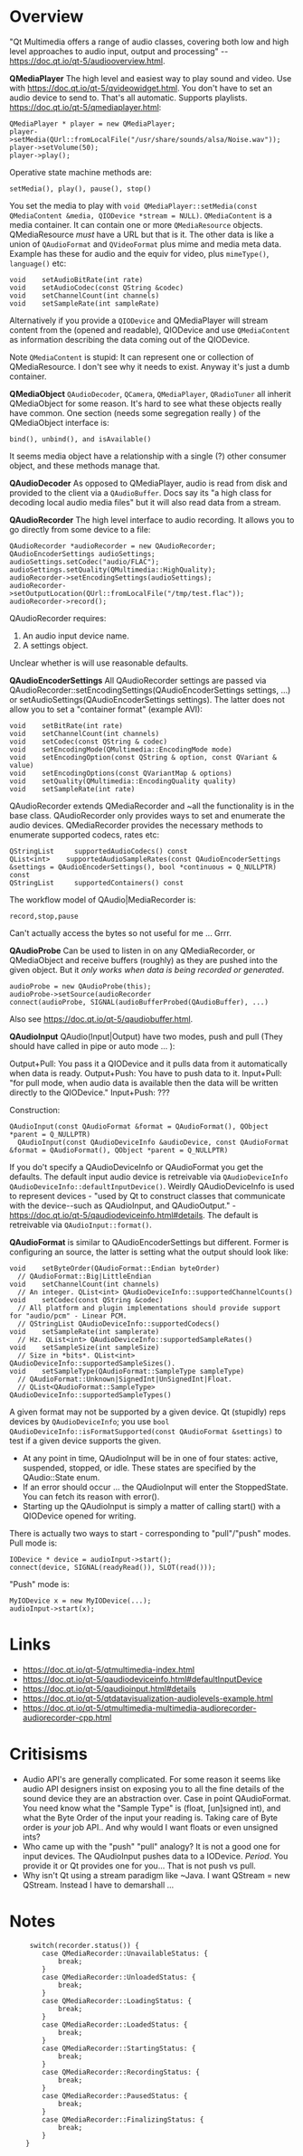 # Overview
"Qt Multimedia offers a range of audio classes, covering both low and high level approaches to audio input, output and processing" -- https://doc.qt.io/qt-5/audiooverview.html.

**QMediaPlayer**
The high level and easiest way to play sound and video. Use with https://doc.qt.io/qt-5/qvideowidget.html. You don't have to set an audio device to send to. That's all automatic. Supports playlists. https://doc.qt.io/qt-5/qmediaplayer.html:

    QMediaPlayer * player = new QMediaPlayer;
    player->setMedia(QUrl::fromLocalFile("/usr/share/sounds/alsa/Noise.wav"));
    player->setVolume(50);
    player->play();

Operative state machine methods are:

    setMedia(), play(), pause(), stop()

You set the media to play with `void QMediaPlayer::setMedia(const QMediaContent &media, QIODevice *stream = NULL)`. `QMediaContent` is a media container. It can contain one or more `QMediaResource` objects. QMediaResource *must* have a URL but that is it. The other data is like a union of `QAudioFormat` and `QVideoFormat` plus mime and media meta data. Example has these for audio and the equiv for video, plus `mimeType()`, `language()` etc:

    void 	setAudioBitRate(int rate)
    void 	setAudioCodec(const QString &codec)
    void 	setChannelCount(int channels)
    void 	setSampleRate(int sampleRate)

Alternatively if you provide a `QIODevice` and QMediaPlayer will stream content from the (opened and readable), QIODevice and use `QMediaContent` as information describing the data coming out of the QIODevice.

Note `QMediaContent` is stupid: It can represent one or collection of QMediaResource. I don't see why it needs to exist. Anyway it's just a dumb container.

**QMediaObject**
`QAudioDecoder`, `QCamera`, `QMediaPlayer`, `QRadioTuner` all inherit QMediaObject for some reason. It's hard to see what these objects really have common. One section (needs some segregation really ) of the QMediaObject interface is:

    bind(), unbind(), and isAvailable()

It seems media object have a relationship with a single (?) other consumer object, and these methods manage that.

**QAudioDecoder**
As opposed to QMediaPlayer, audio is read from disk and provided to the client via a `QAudioBuffer`. Docs say its "a high class for decoding local audio media files" but it will also read data from a stream.

**QAudioRecorder**
The high level interface to audio recording. It allows you to go directly from some device to a file:

    QAudioRecorder *audioRecorder = new QAudioRecorder;
    QAudioEncoderSettings audioSettings;
    audioSettings.setCodec("audio/FLAC");
    audioSettings.setQuality(QMultimedia::HighQuality);
    audioRecorder->setEncodingSettings(audioSettings);
    audioRecorder->setOutputLocation(QUrl::fromLocalFile("/tmp/test.flac"));
    audioRecorder->record();

QAudioRecorder requires:

  1. An audio input device name.
  2. A settings object.

Unclear whether is will use reasonable defaults.

**QAudioEncoderSettings** All QAudioRecorder settings are passed via QAudioRecorder::setEncodingSettings(QAudioEncoderSettings settings, ...) or setAudioSettings(QAudioEncoderSettings settings). The latter does not allow you to set a "container format" (example AVI):

    void	setBitRate(int rate)
    void	setChannelCount(int channels)
    void	setCodec(const QString & codec)
    void	setEncodingMode(QMultimedia::EncodingMode mode)
    void	setEncodingOption(const QString & option, const QVariant & value)
    void	setEncodingOptions(const QVariantMap & options)
    void	setQuality(QMultimedia::EncodingQuality quality)
    void	setSampleRate(int rate)

QAudioRecorder extends QMediaRecorder and ~all the functionality is in the base class. QAudioRecorder only provides ways to set and enumerate the audio devices. QMediaRecorder provides the necessary methods to enumerate supported codecs, rates etc:

    QStringList 	supportedAudioCodecs() const
    QList<int> 	  supportedAudioSampleRates(const QAudioEncoderSettings &settings = QAudioEncoderSettings(), bool *continuous = Q_NULLPTR) const
    QStringList 	supportedContainers() const

The workflow model of QAudio|MediaRecorder is:

    record,stop,pause

Can't actually access the bytes so not useful for me ... Grrr.

**QAudioProbe**
Can be used to listen in on any QMediaRecorder, or QMediaObject and receive buffers (roughly) as they are pushed into the given object. But it *only works when data is being recorded or generated*.

    audioProbe = new QAudioProbe(this);
    audioProbe->setSource(audioRecorder
    connect(audioProbe, SIGNAL(audioBufferProbed(QAudioBuffer), ...)

Also see https://doc.qt.io/qt-5/qaudiobuffer.html.

**QAudioInput**
QAudio(Input|Output) have two modes, push and pull (They should have called in pipe or auto mode ...
):

  Output+Pull: You pass it a QIODevice and it pulls data from it automatically when data is ready.
  Output+Push: You have to push data to it.
  Input+Pull: "for pull mode, when audio data is available then the data will be written directly to the QIODevice."
  Input+Push: ???

Construction:

    QAudioInput(const QAudioFormat &format = QAudioFormat(), QObject *parent = Q_NULLPTR)
	  QAudioInput(const QAudioDeviceInfo &audioDevice, const QAudioFormat &format = QAudioFormat(), QObject *parent = Q_NULLPTR)

If you do't specify a QAudioDeviceInfo or QAudioFormat you get the defaults. The default input audio device is retreivable via `QAudioDeviceInfo QAudioDeviceInfo::defaultInputDevice()`. Weirdly QAudioDeviceInfo is used to represent devices - "used by Qt to construct classes that communicate with the device--such as QAudioInput, and QAudioOutput." - https://doc.qt.io/qt-5/qaudiodeviceinfo.html#details. The default is retreivable via `QAudioInput::format()`.

**QAudioFormat** is similar to QAudioEncoderSettings but different. Former is configuring an source, the latter is setting what the output should look like:

    void 	setByteOrder(QAudioFormat::Endian byteOrder)
      // QAudioFormat::Big|LittleEndian
    void 	setChannelCount(int channels)
      // An integer. QList<int> QAudioDeviceInfo::supportedChannelCounts()
    void 	setCodec(const QString &codec)
      // All platform and plugin implementations should provide support for "audio/pcm" - Linear PCM.
      // QStringList QAudioDeviceInfo::supportedCodecs()
    void 	setSampleRate(int samplerate)
      // Hz. QList<int> QAudioDeviceInfo::supportedSampleRates()
    void 	setSampleSize(int sampleSize)
      // Size in *bits*. QList<int> QAudioDeviceInfo::supportedSampleSizes().
    void 	setSampleType(QAudioFormat::SampleType sampleType)
      // QAudioFormat::Unknown|SignedInt|UnSignedInt|Float.
      // QList<QAudioFormat::SampleType> QAudioDeviceInfo::supportedSampleTypes()

A given format may not be supported by a given device. Qt (stupidly) reps devices by `QAudioDeviceInfo`; you use `bool QAudioDeviceInfo::isFormatSupported(const QAudioFormat &settings)` to test if a given device supports the given.

  + At any point in time, QAudioInput will be in one of four states: active, suspended, stopped, or idle. These states are specified by the QAudio::State enum.
  + If an error should occur ... the QAudioInput will enter the StoppedState. You can fetch its reason with error().
  + Starting up the QAudioInput is simply a matter of calling start() with a QIODevice opened for writing.

There is actually two ways to start - corresponding to "pull"/"push" modes. Pull mode is:

    IODevice * device = audioInput->start();
    connect(device, SIGNAL(readyRead()), SLOT(read()));

"Push" mode is:

    MyIODevice x = new MyIODevice(...);
    audioInput->start(x);

# Links

  + https://doc.qt.io/qt-5/qtmultimedia-index.html
  + https://doc.qt.io/qt-5/qaudiodeviceinfo.html#defaultInputDevice
  + https://doc.qt.io/qt-5/qaudioinput.html#details
  + https://doc.qt.io/qt-5/qtdatavisualization-audiolevels-example.html
  + https://doc.qt.io/qt-5/qtmultimedia-multimedia-audiorecorder-audiorecorder-cpp.html

# Critisisms

  + Audio API's are generally complicated. For some reason it seems like audio API designers insist on exposing you to all the fine details of the sound device they are an abstraction over. Case in point QAudioFormat. You need know what the "Sample Type" is (float, [un]signed int), and what the Byte Order of the input your reading is. Taking care of Byte order is *your* job API.. And why would I want floats or even unsigned ints?
  + Who came up with the  "push" "pull" analogy? It is not a good one for input devices. The QAudioInput pushes data to a IODevice. *Period*. You provide it or Qt provides one for you... That is not push vs pull.
  + Why isn't Qt using a stream paradigm like ~Java. I want QStream<AudioSample> =  new QStream<AudioSample>. Instead I have to demarshall ...

# Notes

         switch(recorder.status()) {
            case QMediaRecorder::UnavailableStatus: {
                break;
            }
            case QMediaRecorder::UnloadedStatus: {
                break;
            }
            case QMediaRecorder::LoadingStatus: {
                break;
            }
            case QMediaRecorder::LoadedStatus: {
                break;
            }
            case QMediaRecorder::StartingStatus: {
                break;
            }
            case QMediaRecorder::RecordingStatus: {
                break;
            }
            case QMediaRecorder::PausedStatus: {
                break;
            }
            case QMediaRecorder::FinalizingStatus: {
                break;
            }
        }
